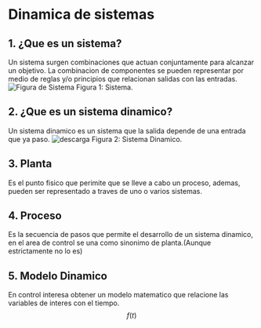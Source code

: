 # Dinamica de sistemas
##  1. ¿Que es un sistema?
Un sistema surgen combinaciones que actuan conjuntamente para alcanzar un objetivo. La combinacion de componentes se pueden representar por medio de reglas y/o principios que relacionan salidas con las entradas.
![Figura de Sistema ](https://github.com/user-attachments/assets/f010e959-f77a-43a0-b8ee-59d92361eef4)
Figura 1: Sistema.
## 2. ¿Que es un sistema dinamico?
Un sistema dinamico es un sistema que la salida depende de una entrada que ya paso.
![descarga](https://github.com/user-attachments/assets/488cec1a-7ca9-4ba1-a56b-8509b3ef9aeb)
Figura 2: Sistema Dinamico.
## 3. Planta
Es el punto fisico que perimite que se lleve a cabo un proceso, ademas, pueden ser representado a traves de uno o varios sistemas.
## 4. Proceso
Es la secuencia de pasos que permite el desarrollo de un sistema dinamico, en el area de control se una como sinonimo de planta.(Aunque estrictamente no lo es)
## 5. Modelo Dinamico
En control interesa obtener un modelo matematico que relacione las variables de interes con el tiempo.
$$f(t)$$
